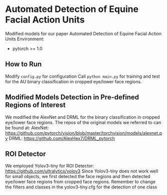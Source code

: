 # Automated Detection of Equine Facial Action Units 
Modified models for our paper Automated Detection of Equine Facial Action Units
Environment:
* pytorch >= 1.0

## How to Run
Modify `config.py` for configuration
Call `python main.py` for training and test for the AU binary classification in cropped eye/lower face regions.

## Modified Models Detection in Pre-defined Regions of Interest
We modified the AlexNet and DRML for the binary classification in cropped eye/lower face regions.
The repos of the original models we referred to can be found at:
AlexNet: https://github.com/pytorch/vision/blob/master/torchvision/models/alexnet.py
DRML: https://github.com/AlexHex7/DRML_pytorch

## ROI Detector
We employed Yolov3-tiny for ROI Detector:
https://github.com/ultralytics/yolov3
Since Yolov3-tiny does not work well for small objects, we first detected the face regions and then detected eye/lower face regions from cropped face regions.
Remember to change the filters and classes in the yolov3-tiny.cfg for the detection of one class
